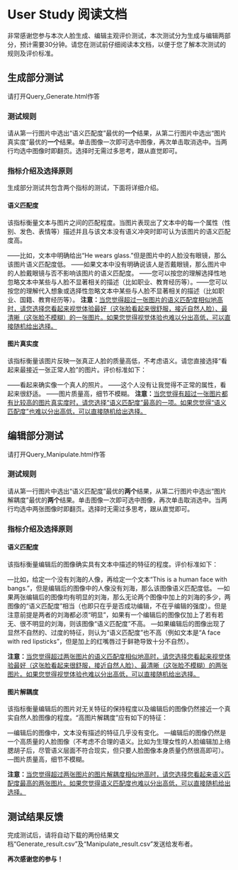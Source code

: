 # User Study 阅读文档

非常感谢您参与本次人脸生成、编辑主观评价测试，本次测试分为生成与编辑两部分，预计需要30分钟。请您在测试前仔细阅读本文档，以便于您了解本次测试的规则及评价标准。

## 生成部分测试

请打开Query_Generate.html作答

### 测试规则

请从第一行图片中选出“语义匹配度”最优的**一个**结果，从第二行图片中选出“图片真实度”最优的**一个**结果。单击图像一次即可选中图像，再次单击取消选中。当两行均选中图像时即翻页。选择时无需过多思考，跟从直觉即可。

### 指标介绍及选择原则

生成部分测试共包含两个指标的测试，下面将详细介绍。

#### 语义匹配度

​	该指标衡量文本与图片之间的匹配程度。当图片表现出了文本中的每一个属性（性别、发色、表情等）描述并且与该文本没有语义冲突时即可认为该图片的语义匹配度高。

——比如，文本中明确给出“He wears glass.”但是图片中的人脸没有眼镜，那么该图片语义匹配度低。
——如果文本中没有明确说该人是否戴眼镜，那么图片中的人脸戴眼镜与否不影响该图片的语义匹配度。
——您可以按您的理解选择性地忽略文本中某些与人脸不显著相关的描述（比如职业、教育经历等）。——您可以按您的理解代入想象或选择性忽略文本中某些与人脸不显著相关的描述（比如职业、国籍、教育经历等）。
**注意：**<u>当您觉得超过一张图片的语义匹配度相似地高时，请您选择您看起来视觉体验最好（这张脸看起来很舒服，接近自然人脸）、最清晰（这张脸不模糊）的一张图片。如果您觉得视觉体验也难以分出高低，可以直接随机给出选择。</u>

#### 图片真实度

​	该指标衡量该图片反映一张真正人脸的质量高低，不考虑语义。请您直接选择“看起来最接近一张正常人脸”的图片。评价标准如下：

——看起来确实像一个真人的照片。
——这个人没有让我觉得不正常的属性，看起来很舒适。
——图片质量高，细节不模糊。
**注意：**<u>当您觉得有超过一张图片都有比较高的图片真实度时，请您选择“语义匹配度”最高的一项。如果您觉得“语义匹配度”也难以分出高低，可以直接随机给出选择。</u>

## 编辑部分测试

请打开Query_Manipulate.html作答

### 测试规则

请从第一行图片中选出“语义匹配度”最优的**两个**结果，从第二行图片中选出“图片解耦度”最优的**两个**结果。单击图像一次即可选中图像，再次单击取消选中。当两行均选中两张图像时即翻页。选择时无需过多思考，跟从直觉即可。

### 指标介绍及选择原则

#### 语义匹配度

该指标衡量编辑后的图像确实具有文本中描述的特征的程度。评价标准如下：

—比如，给定一个没有刘海的人像，再给定一个文本“This is a human face with bangs.”，但是编辑后的图像中的人像没有刘海，那么该图像语义匹配度低。
—如果两张编辑后的图像均有明显的刘海，那么无论两个图像中加上的刘海的多少，两图像的“语义匹配度”相当（也即只在乎是否成功编辑，不在乎编辑的强度）。但是注意前提是两者的刘海都必须“明显”，如果有一个编辑后的图像仅加上了若有若无、很不明显的刘海，则该图像“语义匹配度”不高。
—如果编辑后的图像出现了显然不自然的、过度的特征，则认为“语义匹配度”也不高（例如文本是“A face with red lipsticks”，但是加上的红嘴唇过于鲜艳导致十分不自然）。

**注意：**<u>当您觉得超过两张图片的语义匹配度相似地高时，请您选择您看起来视觉体验最好（这张脸看起来很舒服，接近自然人脸）、最清晰（这张脸不模糊）的两张图片。如果您觉得视觉体验也难以分出高低，可以直接随机给出选择。</u>

#### 图片解耦度

该指标衡量编辑后的图片对无关特征的保持程度以及编辑后的图像仍然接近一个真实自然人脸图像的程度。“高图片解耦度”应有如下的特征：

—编辑后的图像中，文本没有描述的特征几乎没有变化。
—编辑后的图像仍然是一个高质量的人脸图像（不考虑不合理的语义。比如为生理女性的人脸编辑加上络腮胡子后，尽管语义层面不符合现实，但只要人脸图像本身质量仍然很高即可）。
—图片质量高，细节不模糊。

**注意：**<u>当您觉得超过两张图片的图片解耦度相似地高时，请您选择您看起来语义匹配度最高的两张图片。如果您觉得语义匹配度也难以分出高低，可以直接随机给出选择。</u>

## 测试结果反馈

完成测试后，请将自动下载的两份结果文档“Generate_result.csv”及“Manipulate_result.csv”发送给发布者。

**再次感谢您的参与！**